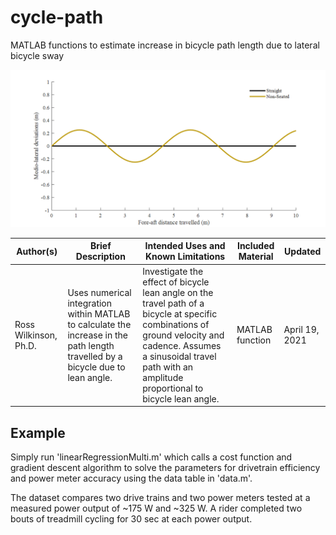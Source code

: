 # cycle-path

MATLAB functions to estimate increase in bicycle path length due to lateral bicycle sway

![MATLAB figure of travel path](./matlab_snapshot_travelPath.png)

| Author(s) | Brief Description | Intended Uses and Known Limitations | Included Material | Updated |
|-|-|-|-|-|
| Ross Wilkinson, Ph.D. | Uses numerical integration within MATLAB to calculate the increase in the path length travelled by a bicycle due to lean angle. | Investigate the effect of bicycle lean angle on the travel path of a bicycle at specific combinations of ground velocity and cadence. Assumes a sinusoidal travel path with an amplitude proportional to bicycle lean angle. |  MATLAB function | April 19, 2021 |

## Example

Simply run 'linearRegressionMulti.m' which calls a cost function and gradient descent algorithm to solve the parameters for drivetrain efficiency and power meter accuracy using the data table in 'data.m'.

The dataset compares two drive trains and two power meters tested at a measured power output of ~175 W and ~325 W. A rider completed two bouts of treadmill cycling for 30 sec at each power output.